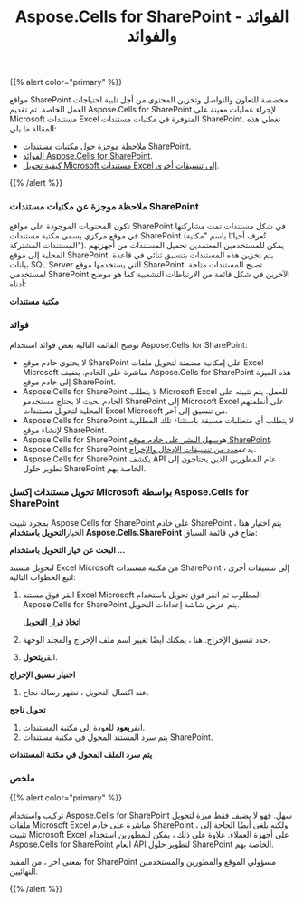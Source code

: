 ﻿---
title: Aspose.Cells for SharePoint - الفوائد والفوائد
type: docs
weight: 10
url: /ar/sharepoint/aspose-cells-for-sharepoint-use-and-benefits/
---
{{% alert color="primary" %}} 

مواقع SharePoint مخصصة للتعاون والتواصل وتخزين المحتوى من أجل تلبية احتياجات العمل الخاصة. تم تقديم Aspose.Cells for SharePoint لإجراء عمليات معينة على Microsoft مستندات Excel المتوفرة في مكتبات مستندات SharePoint. تغطي هذه المقالة ما يلي:

- [ملاحظة موجزة حول مكتبات مستندات SharePoint](/cells/ar/sharepoint/aspose-cells-for-sharepoint-use-and-benefits/).
- [الفوائد Aspose.Cells for SharePoint](/cells/ar/sharepoint/aspose-cells-for-sharepoint-use-and-benefits/).
- [كيفية تحويل Microsoft مستندات Excel إلى تنسيقات أخرى](/cells/ar/sharepoint/aspose-cells-for-sharepoint-use-and-benefits/).

{{% /alert %}} 
### **ملاحظة موجزة عن مكتبات مستندات SharePoint**
تكون المحتويات الموجودة على مواقع SharePoint في شكل مستندات تمت مشاركتها في موقع مركزي يسمى مكتبة مستندات SharePoint (تُعرف أحيانًا باسم "مكتبة المستندات المشتركة"). يمكن للمستخدمين المعتمدين تحميل المستندات من أجهزتهم المحلية إلى موقع SharePoint. يتم تخزين هذه المستندات بتنسيق ثنائي في قاعدة بيانات SQL Server التي يستخدمها موقع SharePoint. تصبح المستندات متاحة لمستخدمي SharePoint الآخرين في شكل قائمة من الارتباطات التشعبية كما هو موضح أدناه:

**مكتبة مستندات** 


### **فوائد**
توضح القائمة التالية بعض فوائد استخدام Aspose.Cells for SharePoint:

- لا يحتوي خادم موقع SharePoint على إمكانية مضمنة لتحويل ملفات Excel Microsoft مباشرة على الخادم. يضيف Aspose.Cells for SharePoint هذه الميزة إلى خادم موقع SharePoint.
- Aspose.Cells for SharePoint لا يتطلب Microsoft Excel للعمل. يتم تثبيته على الخادم بحيث لا يحتاج مستخدمو SharePoint إلى Microsoft Excel على أنظمتهم المحلية لتحويل مستندات Excel Microsoft من تنسيق إلى آخر.
- Aspose.Cells for SharePoint لا يتطلب أي متطلبات مسبقة باستثناء تلك المطلوبة لإنشاء موقع SharePoint.
-  Aspose.Cells for SharePoint هو[سهل النشر على خادم موقع SharePoint](/cells/ar/sharepoint/installing-aspose-cells-for-sharepoint/).
-  Aspose.Cells for SharePoint يدعم[عدد من تنسيقات الإدخال والإخراج](/cells/ar/sharepoint/multiple-format-support/).
- Aspose.Cells for SharePoint يكشف API عام للمطورين الذين يحتاجون إلى تطوير حلول SharePoint الخاصة بهم.
### **تحويل مستندات إكسل Microsoft بواسطة Aspose.Cells for SharePoint**
 بمجرد تثبيت Aspose.Cells for SharePoint على خادم SharePoint ، يتم اختيار هذا الخيار**التحويل باستخدام Aspose.Cells.SharePoint** متاح في قائمة السياق:

**البحث عن خيار التحويل باستخدام ...** 

لتحويل مستند Excel Microsoft من مكتبة مستندات SharePoint إلى تنسيقات أخرى ، اتبع الخطوات التالية:

1. انقر فوق مستند Excel Microsoft المطلوب ثم انقر فوق تحويل باستخدام Aspose.Cells for SharePoint
 يتم عرض شاشة إعدادات التحويل.

   **اتخاذ قرار التحويل** 


1. حدد تنسيق الإخراج.
 هنا ، يمكنك أيضًا تغيير اسم ملف الإخراج والمجلد الوجهة.
1.  انقر**يتحول**. 

   **اختيار تنسيق الإخراج** 



1.  عند اكتمال التحويل ، تظهر رسالة نجاح.

   **تحويل ناجح** 



1.  انقر**يعود** للعودة إلى مكتبة المستندات.
1.  يتم سرد المستند المحول في مكتبة مستندات SharePoint.

   **يتم سرد الملف المحول في مكتبة المستندات** 


### **ملخص**
{{% alert color="primary" %}} 

تركيب واستخدام Aspose.Cells for SharePoint سهل. فهو لا يضيف فقط ميزة لتحويل ملفات Microsoft Excel مباشرة على خادم SharePoint ، ولكنه يلغي أيضًا الحاجة إلى تثبيت Microsoft Excel على أجهزة العملاء. علاوة على ذلك ، يمكن للمطورين استخدام Aspose.Cells for SharePoint العام API لتطوير حلول SharePoint الخاصة بهم.

بمعنى آخر ، من المفيد for SharePoint مسؤولي الموقع والمطورين والمستخدمين النهائيين.

{{% /alert %}}
